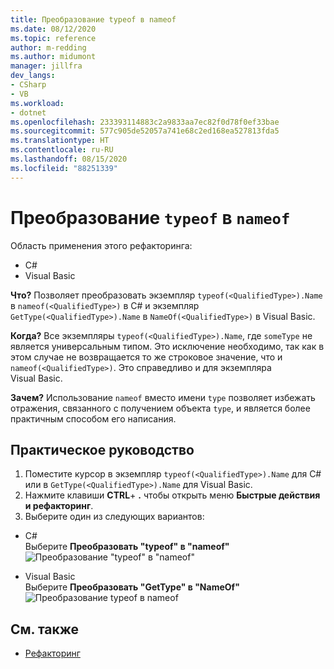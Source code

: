 ```yaml
---
title: Преобразование typeof в nameof
ms.date: 08/12/2020
ms.topic: reference
author: m-redding
ms.author: midumont
manager: jillfra
dev_langs:
- CSharp
- VB
ms.workload:
- dotnet
ms.openlocfilehash: 233393114883c2a9833aa7ec82f0d78f0ef33bae
ms.sourcegitcommit: 577c905de52057a741e68c2ed168ea527813fda5
ms.translationtype: HT
ms.contentlocale: ru-RU
ms.lasthandoff: 08/15/2020
ms.locfileid: "88251339"
---
```

# <a name="convert-typeof-to-nameof"></a>Преобразование `typeof` в `nameof`

Область применения этого рефакторинга:

- C#
- Visual Basic

**Что?** Позволяет преобразовать экземпляр `typeof(<QualifiedType>).Name` в `nameof(<QualifiedType>)` в C# и экземпляр `GetType(<QualifiedType>).Name` в `NameOf(<QualifiedType>)` в Visual Basic.

**Когда?**  Все экземпляры `typeof(<QualifiedType>).Name`, где `someType` не является универсальным типом. Это исключение необходимо, так как в этом случае не возвращается то же строковое значение, что и `nameof(<QualifiedType>)`. Это справедливо и для экземпляра Visual Basic.

**Зачем?** Использование `nameof` вместо имени `type` позволяет избежать отражения, связанного с получением объекта `type`, и является более практичным способом его написания.

## <a name="how-to"></a>Практическое руководство

1. Поместите курсор в экземпляр `typeof(<QualifiedType>).Name` для C# или в `GetType(<QualifiedType>).Name` для Visual Basic.
2. Нажмите клавиши **CTRL**+ **.** чтобы открыть меню **Быстрые действия и рефакторинг**.
3. Выберите один из следующих вариантов:

- C#
  <br>Выберите **Преобразовать "typeof" в "nameof"** 
  ![Преобразование "typeof" в "nameof"](media/convert-type-of.PNG)

- Visual Basic
  <br>Выберите **Преобразовать "GetType" в "NameOf"** ![Преобразование typeof в nameof](media/convert-get-type.PNG)

## <a name="see-also"></a>См. также

- [Рефакторинг](../refactoring-in-visual-studio.md)
